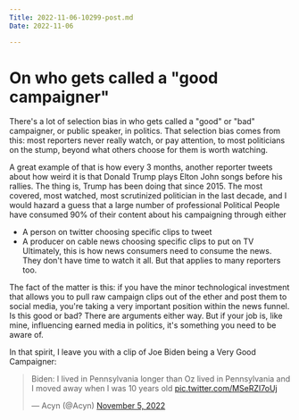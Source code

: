 ```yaml
---
Title: 2022-11-06-10299-post.md
Date: 2022-11-06

---
```

# On who gets called a "good campaigner" 

There's a lot of selection bias in who gets called a "good" or "bad" campaigner, or public speaker, in politics. That selection bias comes from this: most reporters never really watch, or pay attention, to most politicians on the stump, beyond what others choose for them is worth watching.

A great example of that is how every 3 months, another reporter tweets about how weird it is that Donald Trump plays Elton John songs before his rallies. The thing is, Trump has been doing that since 2015. The most covered, most watched, most scrutinized politician in the last decade, and I would hazard a guess that a large number of professional Political People have consumed 90% of their content about his campaigning through either 
* A person on twitter choosing specific clips to tweet
* A producer on cable news choosing specific clips to put on TV
Ultimately, this is how news consumers need to consume the news. They don't have time to watch it all. But that applies to many reporters too. 

The fact of the matter is this: if you have the minor technological investment that allows you to pull raw campaign clips out of the ether and post them to social media, you're taking a very important position within the news funnel. Is this good or bad? There are arguments either way. But if your job is, like mine, influencing earned media in politics, it's something you need to be aware of. 

In that spirit, I leave you with a clip of Joe Biden being a Very Good Campaigner:

<blockquote class="twitter-tweet"><p lang="en" dir="ltr">Biden: I lived in Pennsylvania longer than Oz lived in Pennsylvania and I moved away when I was 10 years old <a href="https://t.co/MSeRZI7oUj">pic.twitter.com/MSeRZI7oUj</a></p>&mdash; Acyn (@Acyn) <a href="https://twitter.com/Acyn/status/1589006463544037376?ref_src=twsrc%5Etfw">November 5, 2022</a></blockquote> <script async src="https://platform.twitter.com/widgets.js" charset="utf-8"></script>